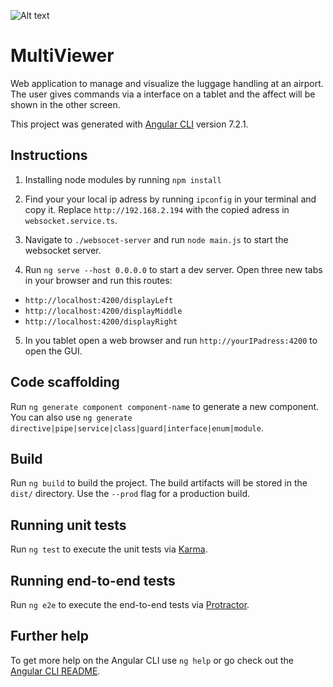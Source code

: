 ![Alt text](20190619_151103_4.gif?raw=true "Title")

# MultiViewer

Web application to manage and visualize the luggage handling at an airport. The user gives commands via a interface on a tablet and the affect will be shown in the other screen.


This project was generated with [Angular CLI](https://github.com/angular/angular-cli) version 7.2.1.

## Instructions
1. Installing node modules by running `npm install`
2. Find your your local ip adress by running `ipconfig` in your terminal and copy it. Replace `http://192.168.2.194` with the copied adress in `websocket.service.ts`.
3. Navigate to `./websocet-server` and run  `node main.js` to start the websocket server.

4. Run `ng serve --host 0.0.0.0` to start a dev server. Open three new tabs in your browser and run this routes:
  - `http://localhost:4200/displayLeft`
  - `http://localhost:4200/displayMiddle`
  - `http://localhost:4200/displayRight`
  
5. In you tablet open a web browser and run `http://yourIPadress:4200` to open the GUI.

## Code scaffolding

Run `ng generate component component-name` to generate a new component. You can also use `ng generate directive|pipe|service|class|guard|interface|enum|module`.

## Build

Run `ng build` to build the project. The build artifacts will be stored in the `dist/` directory. Use the `--prod` flag for a production build.

## Running unit tests

Run `ng test` to execute the unit tests via [Karma](https://karma-runner.github.io).

## Running end-to-end tests

Run `ng e2e` to execute the end-to-end tests via [Protractor](http://www.protractortest.org/).

## Further help

To get more help on the Angular CLI use `ng help` or go check out the [Angular CLI README](https://github.com/angular/angular-cli/blob/master/README.md).
